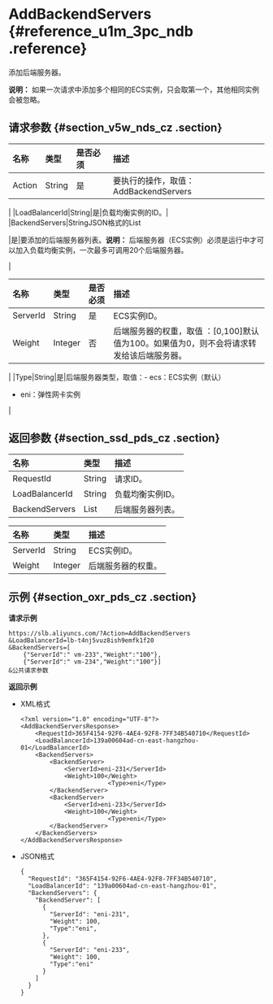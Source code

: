 # AddBackendServers {#reference_u1m_3pc_ndb .reference}

添加后端服务器。

**说明：** 如果一次请求中添加多个相同的ECS实例，只会取第一个，其他相同实例会被忽略。

## 请求参数 {#section_v5w_nds_cz .section}

|名称|类型|是否必须|描述|
|:-|:-|:---|:-|
|Action|String|是|要执行的操作，取值：AddBackendServers

|
|LoadBalancerId|String|是|负载均衡实例的ID。|
|BackendServers|StringJSON格式的List

|是|要添加的后端服务器列表。**说明：** 后端服务器（ECS实例）必须是运行中才可以加入负载均衡实例，一次最多可调用20个后端服务器。

|

|名称|类型|是否必须|描述|
|:-|:-|:---|:-|
|ServerId|String|是|ECS实例ID。|
|Weight|Integer|否|后端服务器的权重，取值 ：\[0,100\]默认值为100。如果值为0，则不会将请求转发给该后端服务器。

|
|Type|String|是|后端服务器类型，取值：-   ecs：ECS实例（默认）
-   eni：弹性网卡实例

|

## 返回参数 {#section_ssd_pds_cz .section}

|名称|类型|描述|
|:-|:-|:-|
|RequestId|String|请求ID。|
|LoadBalancerId|String|负载均衡实例ID。|
|BackendServers|List|后端服务器列表。|

|名称|类型|描述|
|:-|:-|:-|
|ServerId|String|ECS实例ID。|
|Weight|Integer|后端服务器的权重。|

## 示例 {#section_oxr_pds_cz .section}

**请求示例**

``` {#public}
https://slb.aliyuncs.com/?Action=AddBackendServers
&LoadBalancerId=lb-t4nj5vuz8ish9emfk1f20
&BackendServers=[
    {"ServerId":" vm-233","Weight":"100"},
    {"ServerId":" vm-234","Weight":"100"}]
&公共请求参数
```

**返回示例**

-   XML格式

    ```
    <?xml version="1.0" encoding="UTF-8"?>
    <AddBackendServersResponse>
    	<RequestId>365F4154-92F6-4AE4-92F8-7FF34B540710</RequestId>
    	<LoadBalancerId>139a00604ad-cn-east-hangzhou-01</LoadBalancerId>
    	<BackendServers>
    		<BackendServer>
    			<ServerId>eni-231</ServerId>
    			<Weight>100</Weight>
                            <Type>eni</Type>
    		</BackendServer>
    		<BackendServer>
    			<ServerId>eni-233</ServerId>
    			<Weight>100</Weight>
                            <Type>eni</Type>
    		</BackendServer>
    	</BackendServers>
    </AddBackendServersResponse>
    ```

-   JSON格式

    ```
    {
      "RequestId": "365F4154-92F6-4AE4-92F8-7FF34B540710",
      "LoadBalancerId": "139a00604ad-cn-east-hangzhou-01",
      "BackendServers": {
        "BackendServer": [
          {
            "ServerId": "eni-231",
            "Weight": 100,
            "Type":"eni",
          },
          {
            "ServerId": "eni-233",
            "Weight": 100,
            "Type":"eni"
          }
        ]
      }
    }
    ```


